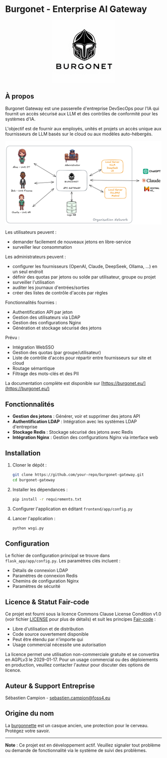 # Burgonet - Enterprise AI Gateway

<p align="center">
  <img src="frontend/app/static/images/logo.png?raw=true" style="width: 200px; height: auto;" />
</p>

## À propos

Burgonet Gateway est une passerelle d'entreprise DevSecOps pour l'IA qui fournit un accès sécurisé aux LLM et des contrôles de conformité pour les systèmes d'IA.

L'objectif est de fournir aux employés, unités et projets un accès unique aux fournisseurs de LLM basés sur le cloud ou aux modèles auto-hébergés.

<p align="center">
  <img src="docs/images/overview.png?raw=true" " />
</p>

Les utilisateurs peuvent :
- demander facilement de nouveaux jetons en libre-service
- surveiller leur consommation

Les administrateurs peuvent :
- configurer les fournisseurs (OpenAI, Claude, DeepSeek, Ollama, ...) en un seul endroit
- définir des quotas par jetons ou solde par utilisateur, groupe ou projet
- surveiller l'utilisation
- auditer les journaux d'entrées/sorties
- créer des listes de contrôle d'accès par règles

Fonctionnalités fournies :
- Authentification API par jeton
- Gestion des utilisateurs via LDAP
- Gestion des configurations Nginx
- Génération et stockage sécurisé des jetons

Prévu :
- Intégration WebSSO
- Gestion des quotas (par groupe/utilisateur)
- Liste de contrôle d'accès pour répartir entre fournisseurs sur site et cloud
- Routage sémantique
- Filtrage des mots-clés et des PII

La documentation complète est disponible sur [https://burgonet.eu/](https://burgonet.eu/)

## Fonctionnalités

- **Gestion des jetons** : Générer, voir et supprimer des jetons API
- **Authentification LDAP** : Intégration avec les systèmes LDAP d'entreprise
- **Stockage Redis** : Stockage sécurisé des jetons avec Redis
- **Intégration Nginx** : Gestion des configurations Nginx via interface web

## Installation

1. Cloner le dépôt :
   ```bash
   git clone https://github.com/your-repo/burgonet-gateway.git
   cd burgonet-gateway
   ```

2. Installer les dépendances :
   ```bash
   pip install -r requirements.txt
   ```

3. Configurer l'application en éditant `frontend/app/config.py`

4. Lancer l'application :
   ```bash
   python wsgi.py
   ```

## Configuration

Le fichier de configuration principal se trouve dans `flask_app/app/config.py`. Les paramètres clés incluent :

- Détails de connexion LDAP
- Paramètres de connexion Redis
- Chemins de configuration Nginx
- Paramètres de sécurité

## Licence & Statut Fair-code

Ce projet est fourni sous la licence Commons Clause License Condition v1.0 (voir fichier [LICENSE](LICENSE) pour plus de détails) et suit les principes [Fair-code](https://faircode.io) :

- Libre d'utilisation et de distribution
- Code source ouvertement disponible
- Peut être étendu par n'importe qui
- Usage commercial nécessite une autorisation

La licence permet une utilisation non-commerciale gratuite et se convertira en AGPLv3 le 2029-01-17. Pour un usage commercial ou des déploiements en production, veuillez contacter l'auteur pour discuter des options de licence.

## Auteur & Support Entreprise

Sébastien Campion - sebastien.campion@foss4.eu

## Origine du nom

La [burgonnette](https://fr.wikipedia.org/wiki/Burgonnette) est un casque ancien, une protection pour le cerveau.
Protégez votre savoir.

---

**Note** : Ce projet est en développement actif. Veuillez signaler tout problème ou demande de fonctionnalité via le système de suivi des problèmes.
